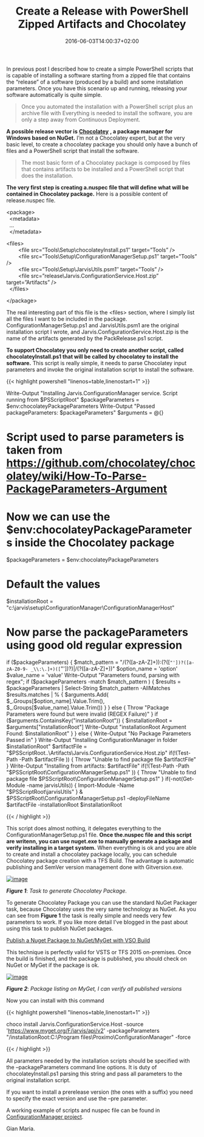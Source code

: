 ﻿---
title: "Create a Release with PowerShell Zipped Artifacts and Chocolatey"
description: ""
date: 2016-06-03T14:00:37+02:00
draft: false
tags: [devops,TFS Build]
categories: [DevOps]
---
In previous post I described how to create a simple PowerShell scripts that is capable of installing a software starting from a zipped file that contains the “release” of a software (produced by a build) and some installation parameters. Once you have this scenario up and running, releasing your software automatically is quite simple.

> Once you automated the installation with a PowerShell script plus an archive file with Everything is needed to install the software, you are only a step away from Continuous Deployment.

 **A possible release vector is** [**Chocolatey**](https://chocolatey.org/) **, a package manager for Windows based on NuGet.** I’m not a Chocolatey expert, but at the very basic level, to create a chocolatey package you should only have a bunch of files and a PowerShell script that install the software.

> The most basic form of a Chocolatey package is composed by files that contains artifacts to be installed and a PowerShell script that does the installation.

 **The very first step is creating a.nuspec file that will define what will be contained in Chocolatey package.** Here is a possible content of release.nuspec file.

&lt;package&gt;  
  &lt;metadata&gt;  
  …  
  &lt;/metadata&gt;

&lt;files&gt;  
        &lt;file src=”Tools\Setup\chocolateyInstall.ps1″ target=”Tools” /&gt;  
        &lt;file src=”Tools\Setup\ConfigurationManagerSetup.ps1″ target=”Tools” /&gt;  
        &lt;file src=”Tools\Setup\JarvisUtils.psm1″ target=”Tools” /&gt;  
        &lt;file src=”release\Jarvis.ConfigurationService.Host.zip” target=”Artifacts” /&gt;  
  &lt;/files&gt;

&lt;/package&gt;

The real interesting part of this file is the &lt;files&gt; section, where I simply list all the files I want to be included in the package. ConfigurationManagerSetup.ps1 and JarvisUtils.psm1 are the original installation script I wrote, and Jarvis.ConfigurationService.Host.zip is the name of the artifacts generated by the PackRelease.ps1 script.

 **To support Chocolatey you only need to create another script, called chocolateyInstall.ps1 that will be called by chocolatey to install the software.** This script is really simple, it needs to parse Chocolatey input parameters and invoke the original installation script to install the software.

{{< highlight powershell "linenos=table,linenostart=1" >}}


Write-Output "Installing Jarvis.ConfigurationManager service. Script running from $PSScriptRoot"
$packageParameters = $env:chocolateyPackageParameters
Write-Output "Passed packageParameters: $packageParameters"
$arguments = @{}
# Script used to parse parameters is taken from https://github.com/chocolatey/chocolatey/wiki/How-To-Parse-PackageParameters-Argument
# Now we can use the $env:chocolateyPackageParameters inside the Chocolatey package
$packageParameters = $env:chocolateyPackageParameters
# Default the values
$installationRoot = "c:\jarvis\setup\ConfigurationManager\ConfigurationManagerHost"
# Now parse the packageParameters using good old regular expression
if ($packageParameters) {
    $match_pattern = "\/(?([a-zA-Z]+)):(?([`"'])?([a-zA-Z0-9- _\\:\.]+)([`"'])?)|\/(?([a-zA-Z]+))"
    $option_name = 'option'
    $value_name = 'value'
    Write-Output "Parameters found, parsing with regex";
    if ($packageParameters -match $match_pattern )
    {
       $results = $packageParameters | Select-String $match_pattern -AllMatches
       $results.matches | % {
            $arguments.Add(
                $_.Groups[$option_name].Value.Trim(),
                $_.Groups[$value_name].Value.Trim())
       }
    }
    else
    {
        Throw "Package Parameters were found but were invalid (REGEX Failure)"
    }
    if ($arguments.ContainsKey("installationRoot")) {
        $installationRoot = $arguments["installationRoot"]
        Write-Output "installationRoot Argument Found: $installationRoot"
    }
} else 
{
    Write-Output "No Package Parameters Passed in"
}
Write-Output "Installing ConfigurationManager in folder $installationRoot"
$artifactFile = "$PSScriptRoot\..\Artifacts\Jarvis.ConfigurationService.Host.zip"
if(!(Test-Path -Path $artifactFile ))
{
     Throw "Unable to find package file $artifactFile"
}
Write-Output "Installing from artifacts: $artifactFile"
if(!(Test-Path -Path "$PSScriptRoot\ConfigurationManagerSetup.ps1" ))
{
     Throw "Unable to find package file $PSScriptRoot\ConfigurationManagerSetup.ps1"
}
if(-not(Get-Module -name jarvisUtils)) 
{
    Import-Module -Name "$PSScriptRoot\jarvisUtils"
}
&amp; $PSScriptRoot\ConfigurationManagerSetup.ps1 -deployFileName $artifactFile -installationRoot $installationRoot

{{< / highlight >}}

This script does almost nothing, it delegates everything to the ConfigurationManagerSetup.ps1 file.  **Once the.nuspec file and this script are writenn, you can use nuget.exe to manually generate a package and verify installing in a target system.** When everything is ok and you are able to create and install a chocolatey package locally, you can schedule Chocolatey package creation with a TFS Build. The advantage is automatic publishing and SemVer version management done with Gitversion.exe.

[![image](https://www.codewrecks.com/blog/wp-content/uploads/2016/06/image_thumb-1.png "image")](https://www.codewrecks.com/blog/wp-content/uploads/2016/06/image-1.png)

 ***Figure 1***: *Task to generate Chocolatey Package.*

To generate Chocolatey Package you can use the standard NuGet Packager task, because Chocolatey uses the very same technology as NuGet. As you can see from  **Figure 1** the task is really simple and needs very few parameters to work. If you like more detail I’ve blogged in the past about using this task to publish NuGet packages.

[Publish a Nuget Package to NuGet/MyGet with VSO Build](http://www.codewrecks.com/blog/index.php/2015/09/26/publishing-a-nuget-package-to-nugetmyget-with-vso-build-vnext/)

This technique is perfectly valid for VSTS or TFS 2015 on-premises. Once the build is finished, and the package is published, you should check on NuGet or MyGet if the package is ok.

[![image](https://www.codewrecks.com/blog/wp-content/uploads/2016/06/image_thumb-2.png "image")](https://www.codewrecks.com/blog/wp-content/uploads/2016/06/image-2.png)

 ***Figure 2***: *Package listing on MyGet, I can verify all published versions*

Now you can install with this command

{{< highlight powershell "linenos=table,linenostart=1" >}}


choco install Jarvis.ConfigurationService.Host
 	-source 'https://www.myget.org/F/jarvis/api/v2'
-packageParameters "/installationRoot:C:\Program files\Proximo\ConfigurationManager" 
   -force 

{{< / highlight >}}

All parameters needed by the installation scripts should be specified with the –packageParameters command line options. It is duty of chocolateyInstall.ps1 parsing this string and pass all parameters to the original installation script.

If you want to install a prerelease version (the ones with a suffix) you need to specify the exact version and use the –pre parameter.

A working example of scripts and nuspec file can be found in [ConfigurationManager project](https://github.com/ProximoSrl/Jarvis.ConfigurationService).

Gian Maria.
